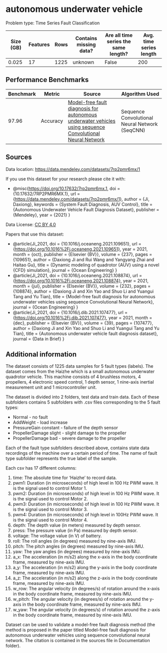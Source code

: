 # autonomous underwater vehicle

Problem type: Time Series Fault Classification

| Size (GB) | Features | Rows | Contains missing data? | Are all time series the same length? | Avg. time series length |
| --------- | -------- | ---- | ---------------------- | ------------------------------------ | ----------------------- |
| 0.025     | 17       | 1225 | unknown                | False                                | 200                     |

## Performance Benchmarks

| Benchmark | Metric   | Source                                                                                                                                                        | Algorithm Used                                 |
| --------- | -------- | ------------------------------------------------------------------------------------------------------------------------------------------------------------- | ---------------------------------------------- |
| 97.96     | Accuracy | [Model-free fault diagnosis for autonomous underwater vehicles using sequence Convolutional Neural Network](https://doi.org/10.1016%2Fj.oceaneng.2021.108874) | Sequence Convolutional Neural Network (SeqCNN) |
## Sources

Data location: https://data.mendeley.com/datasets/7rp2pmr6mx/1

If you use this dataset for your research please cite it with:

- @misc{https://doi.org/10.17632/7rp2pmr6mx.1, doi = {10.17632/7RP2PMR6MX.1}, url = {https://data.mendeley.com/datasets/7rp2pmr6mx/1}, author = {Ji, Daxiong}, keywords = {System Fault Diagnosis, AUV Control}, title = {Autonomous Underwater Vehicle Fault Diagnosis Dataset}, publisher = {Mendeley}, year = {2021} }

Data License: [CC BY 4.0](https://creativecommons.org/licenses/by/4.0/)

Papers that use this dataset:

- @article{Ji_2021, doi = {10.1016/j.oceaneng.2021.109651}, url = {https://doi.org/10.1016%2Fj.oceaneng.2021.109651}, year = 2021, month = {oct}, publisher = {Elsevier {BV}}, volume = {237}, pages = {109651}, author = {Daxiong Ji and Rui Wang and Yangyang Zhai and Haitao Gu}, title = {Dynamic modeling of quadrotor {AUV} using a novel {CFD} simulation}, journal = {Ocean Engineering} }
- @article{Ji_2021, doi = {10.1016/j.oceaneng.2021.108874}, url = {https://doi.org/10.1016%2Fj.oceaneng.2021.108874}, year = 2021, month = {jul}, publisher = {Elsevier {BV}}, volume = {232}, pages = {108874}, author = {Daxiong Ji and Xin Yao and Shuo Li and Yuangui Tang and Yu Tian}, title = {Model-free fault diagnosis for autonomous underwater vehicles using sequence Convolutional Neural Network}, journal = {Ocean Engineering} }
- @article{Ji_2021, doi = {10.1016/j.dib.2021.107477}, url = {https://doi.org/10.1016%2Fj.dib.2021.107477}, year = 2021, month = {dec}, publisher = {Elsevier {BV}}, volume = {39}, pages = {107477}, author = {Daxiong Ji and Xin Yao and Shuo Li and Yuangui Tang and Yu Tian}, title = {Autonomous underwater vehicle fault diagnosis dataset}, journal = {Data in Brief} }

## Additional information
The dataset consists of 1225 data samples for 5 fault types (labels).
The dataset comes from the Haizhe which is a small autonomous underwater quadrotor vehicle. This machine consists of 4 brushless motors, 4 propellers, 4 electronic speed control, 1 depth sensor, 1 nine-axis inertial measurement unit and 1 microcontroller unit.

The dataset is divided into 2 folders, test data and train data. Each of these subfolders contains 5 subfolders with .csv files corresponding to the 5 fault types:
- Normal - no fault
- AddWeight - load increase
- PressureGain constant - failure of the depth sensor
- PropellerDamage slight - slight damage to the propeller
- PropellerDamage bad - severe damage to the propeller

Each of the fault type subfolders described above, contains state data recordings of the machine over a certain period of time. The name of fault type subfolder represents the true label of the sample.

Each csv has 17 different columns:
1. time: The absolute time for ‘Haizhe’ to record data.
2. pwm1: Duration (in microseconds) of high level in 100 Hz PWM wave. It is the signal used to control Motor 1.
3. pwm2: Duration (in microseconds) of high level in 100 Hz PWM wave. It is the signal used to control Motor 2.
4. pwm3: Duration (in microseconds) of high level in 100 Hz PWM wave. It is the signal used to control Motor 3.
5. pwm4: Duration (in microseconds) of high level in 100Hz PWM wave. It is the signal used to control Motor 4.
6. depth: The depth value (in meters) measured by depth sensor.
7. press: The pressure value (in Pa) measured by depth sensor.
8. voltage: The voltage value (in V) of battery.
9. roll: The roll angles (in degrees) measured by nine-axis IMU.
10. pitch: The pitch angles (in degrees) measured by nine-axis IMU.
11. yaw: The yaw angles (in degrees) measured by nine-axis IMU.
12. a_x: The acceleration (in m/s2) along the x-axis in the body coordinate frame, measured by nine-axis IMU.
13. a_y: The acceleration (in m/s2) along the y-axis in the body coordinate frame, measured by nine-axis IMU.
14. a_z: The acceleration (in m/s2) along the z-axis in the body coordinate frame, measured by nine-axis IMU.
15. w_row: The angular velocity (in degrees/s) of rotation around the x-axis in the body coordinate frame, measured by nine-axis IMU.
16. w_pitch: The angular velocity (in degrees/s) of rotation around the y-axis in the body coordinate frame, measured by nine-axis IMU.
17. w_yaw: The angular velocity (in degrees/s) of rotation around the z-axis in the body coordinate frame, measured by nine-axis IMU.

Dataset can be used to validate a model-free fault diagnosis method (the method is proposed in the paper titled Model-free fault diagnosis for autonomous underwater vehicles using sequence convolutional neural network. The citation is contained in the sources file in Documentation folder).